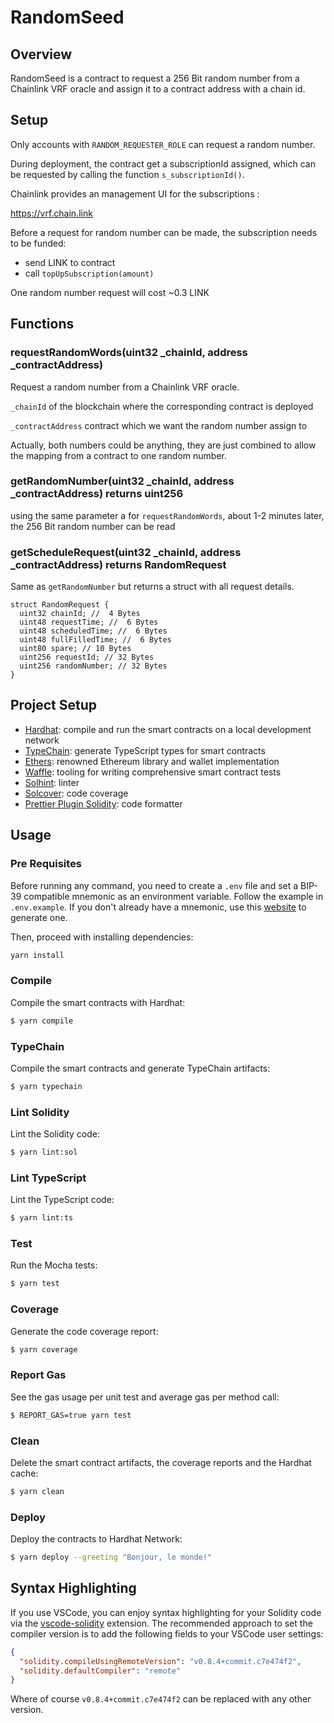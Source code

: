 # RandomSeed

## Overview

RandomSeed is a contract to request a 256 Bit random number from a Chainlink VRF oracle and assign it to a contract address with a chain id.

## Setup

Only accounts with `RANDOM_REQUESTER_ROLE` can request a random number.

During deployment, the contract get a subscriptionId assigned, which can be requested by calling the function `s_subscriptionId()`.

Chainlink provides an management UI for the subscriptions :

https://vrf.chain.link

Before a request for random number can be made, the subscription needs to be funded:

- send LINK to contract
- call `topUpSubscription(amount)`

One random number request will cost ~0.3 LINK

## Functions

### requestRandomWords(uint32 \_chainId, address \_contractAddress)

Request a random number from a Chainlink VRF oracle.

`_chainId` of the blockchain where the corresponding contract is deployed

`_contractAddress` contract which we want the random number assign to

Actually, both numbers could be anything, they are just combined to allow the mapping from a contract to one random number.

### getRandomNumber(uint32 \_chainId, address \_contractAddress) returns uint256

using the same parameter a for `requestRandomWords`, about 1-2 minutes later, the 256 Bit random number can be read

### getScheduleRequest(uint32 \_chainId, address \_contractAddress) returns RandomRequest

Same as `getRandomNumber` but returns a struct with all request details.

```solidity
struct RandomRequest {
  uint32 chainId; //  4 Bytes
  uint48 requestTime; //  6 Bytes
  uint48 scheduledTime; //  6 Bytes
  uint48 fullFilledTime; //  6 Bytes
  uint80 spare; // 10 Bytes
  uint256 requestId; // 32 Bytes
  uint256 randomNumber; // 32 Bytes
}

```

## Project Setup

- [Hardhat](https://github.com/nomiclabs/hardhat): compile and run the smart contracts on a local development network
- [TypeChain](https://github.com/ethereum-ts/TypeChain): generate TypeScript types for smart contracts
- [Ethers](https://github.com/ethers-io/ethers.js/): renowned Ethereum library and wallet implementation
- [Waffle](https://github.com/EthWorks/Waffle): tooling for writing comprehensive smart contract tests
- [Solhint](https://github.com/protofire/solhint): linter
- [Solcover](https://github.com/sc-forks/solidity-coverage): code coverage
- [Prettier Plugin Solidity](https://github.com/prettier-solidity/prettier-plugin-solidity): code formatter

## Usage

### Pre Requisites

Before running any command, you need to create a `.env` file and set a BIP-39 compatible mnemonic as an environment
variable. Follow the example in `.env.example`. If you don't already have a mnemonic, use this [website](https://iancoleman.io/bip39/) to generate one.

Then, proceed with installing dependencies:

```sh
yarn install
```

### Compile

Compile the smart contracts with Hardhat:

```sh
$ yarn compile
```

### TypeChain

Compile the smart contracts and generate TypeChain artifacts:

```sh
$ yarn typechain
```

### Lint Solidity

Lint the Solidity code:

```sh
$ yarn lint:sol
```

### Lint TypeScript

Lint the TypeScript code:

```sh
$ yarn lint:ts
```

### Test

Run the Mocha tests:

```sh
$ yarn test
```

### Coverage

Generate the code coverage report:

```sh
$ yarn coverage
```

### Report Gas

See the gas usage per unit test and average gas per method call:

```sh
$ REPORT_GAS=true yarn test
```

### Clean

Delete the smart contract artifacts, the coverage reports and the Hardhat cache:

```sh
$ yarn clean
```

### Deploy

Deploy the contracts to Hardhat Network:

```sh
$ yarn deploy --greeting "Bonjour, le monde!"
```

## Syntax Highlighting

If you use VSCode, you can enjoy syntax highlighting for your Solidity code via the
[vscode-solidity](https://github.com/juanfranblanco/vscode-solidity) extension. The recommended approach to set the
compiler version is to add the following fields to your VSCode user settings:

```json
{
  "solidity.compileUsingRemoteVersion": "v0.8.4+commit.c7e474f2",
  "solidity.defaultCompiler": "remote"
}
```

Where of course `v0.8.4+commit.c7e474f2` can be replaced with any other version.
